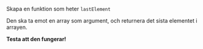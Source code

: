 Skapa en funktion som heter `lastElement`

Den ska ta emot en array som argument, och returnera det sista elementet i arrayen.

**Testa att den fungerar!**
